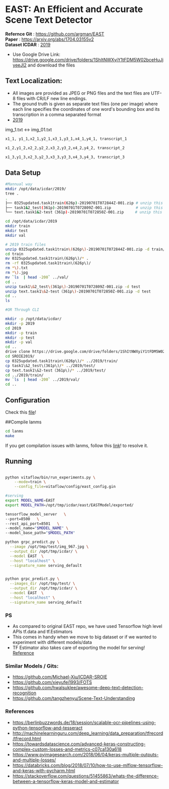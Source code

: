 # EAST: An Efficient and Accurate Scene Text Detector

**Refernce Git** : https://github.com/argman/EAST  
**Paper** : https://arxiv.org/abs/1704.03155v2   
**Dataset ICDAR** : [2019](http://rrc.cvc.uab.es/?ch=13)   
- Use Google Drive Link: https://drive.google.com/drive/folders/1ShItNWXyiY1tFDM5W02bceHuJjyeeJl2 
and download the files

## Text Localization:
- All images are provided as JPEG or PNG files and the text files are UTF-8 files with CR/LF new line endings.
- The ground truth is given as separate text files (one per image) where each line specifies the coordinates of one 
word's bounding box and its transcription in a comma separated format 
- [2019](http://rrc.cvc.uab.es/?ch=13&com=tasks)

img_1.txt <-> img_01.txt

```sh
x1_1, y1_1,x2_1,y2_1,x3_1,y3_1,x4_1,y4_1, transcript_1

x1_2,y1_2,x2_2,y2_2,x3_2,y3_2,x4_2,y4_2, transcript_2

x1_3,y1_3,x2_3,y2_3,x3_3,y3_3,x4_3,y4_3, transcript_3
```

## Data Setup

```sh
#Mannual way
mkdir /opt/data/icdar/2019/
tree .
.
├── 0325updated.task1train(626p)-20190701T072844Z-001.zip # unzip this to train foldr
├── task1&2_test(361p)-20190701T072809Z-001.zip           # unzip this to test folder
└── text.task1&2-test（361p)-20190701T072850Z-001.zip     # unzip this to test folder

cd /opt/data/icdar/2019
mkdir train
mkdir test
mkdir val

# 2019 train files
unzip 0325updated.task1train\(626p\)-20190701T072844Z-001.zip -d train/
cd train
mv 0325updated.task1train\(626p\)/* .
rm -rf 0325updated.task1train\(626p\)/
rm *\).txt
rm *\).jpg
mv `ls  | head -200` ../val/
cd ..
unzip task1\&2_test\(361p\)-20190701T072809Z-001.zip -d test
unzip text.task1\&2-test（361p\)-20190701T072850Z-001.zip -d test
cd ..
ls

#OR Through CLI

mkdir -p /opt/data/icdar/
mkdir -p 2019
cd 2019
mkdir -p train
mkdir -p test
mkdir -p val
cd ..
drive clone https://drive.google.com/drive/folders/1ShItNWXyiY1tFDM5W02bceHuJjyeeJl2
cd SROIE2019/
cp 0325updated.task1train\(626p\)/* ../2019/train/
cp task1\&2_test\(361p\)/* ../2019/test/
cp text.task1\&2-test（361p\)/* ../2019/test/
cd ../2019/train/
mv `ls  | head -200` ../2019/val/
cd ..
```

## Configuration

Check this [file](../../config/east_config.gin)!

##Compile lanms

```sh
cd lanms
make
```
If you get compilation issues with lanms, follow this [link](https://github.com/argman/EAST/issues/156#issuecomment-404166990)! to resolve it.

## Running

```sh

python vitaflow/bin/run_experiments.py \
	--mode=train \
	--config_file=vitaflow/config/east_config.gin 

#serving
export MODEL_NAME=EAST
export MODEL_PATH=/opt/tmp/icdar/east/EASTModel/exported/

tensorflow_model_server   \
--port=8500   \
--rest_api_port=8501   \
--model_name="$MODEL_NAME" \
--model_base_path="$MODEL_PATH"

python grpc_predict.py \
  --image /opt/tmp/test/img_967.jpg \
  --output_dir /opt/tmp/icdar/ \
  --model EAST  \
  --host "localhost" \
  --signature_name serving_default


python grpc_predict.py \
  --images_dir /opt/tmp/test/ \
  --output_dir /opt/tmp/icdar/ \
  --model EAST  \
  --host "localhost" \
  --signature_name serving_default 
```

### PS

- As compared to original EAST repo, we have used Tensorflow high level APIs tf.data and tf.Estimators
- This comes in handy when we move to big dataset or if we wanted to experiment with different models/data
- TF Estimator also takes care of exporting the model for serving! [Reference](https://medium.com/@yuu.ishikawa/serving-pre-modeled-and-custom-tensorflow-estimator-with-tensorflow-serving-12833b4be421)

### Similar Models / Gits:
- https://github.com/Michael-Xiu/ICDAR-SROIE
- https://github.com/xieyufei1993/FOTS
- https://github.com/hwalsuklee/awesome-deep-text-detection-recognition
- https://github.com/tangzhenyu/Scene-Text-Understanding

### References
- https://berlinbuzzwords.de/18/session/scalable-ocr-pipelines-using-python-tensorflow-and-tesseract
- http://machinelearninguru.com/deep_learning/data_preparation/tfrecord/tfrecord.html
- https://towardsdatascience.com/advanced-keras-constructing-complex-custom-losses-and-metrics-c07ca130a618
- https://www.pyimagesearch.com/2018/06/04/keras-multiple-outputs-and-multiple-losses/
- https://databricks.com/blog/2018/07/10/how-to-use-mlflow-tensorflow-and-keras-with-pycharm.html
- https://stackoverflow.com/questions/51455863/whats-the-difference-between-a-tensorflow-keras-model-and-estimator